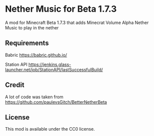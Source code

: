# Nether Music for Beta 1.7.3
A mod for Minecraft Beta 1.7.3 that adds Minecrat Volume Alpha Nether Music to play in the nether

## Requirements
Babric https://babric.github.io/

Station API https://jenkins.glass-launcher.net/job/StationAPI/lastSuccessfulBuild/

## Credit
A lot of code was taken from https://github.com/paulevsGitch/BetterNetherBeta

## License
This mod is available under the CC0 license.
